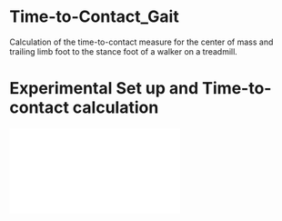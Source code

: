 # Time-to-Contact_Gait
Calculation of the time-to-contact measure for the center of mass and trailing limb foot to the stance foot of a walker on a treadmill.

# Experimental Set up and Time-to-contact calculation
![Time to Contact Experiment](Figure_1_Retention_Exp_paradigm.pdf)
